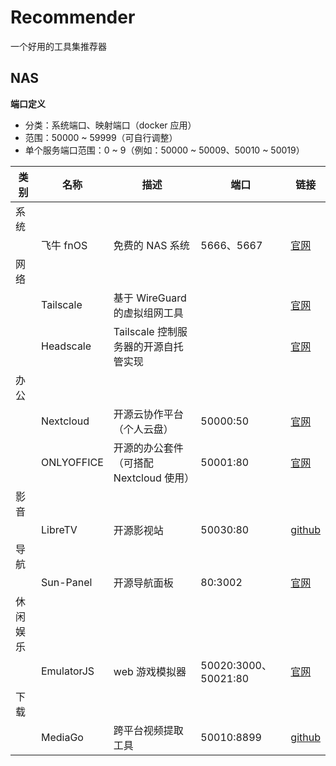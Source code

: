# Recommender

一个好用的工具集推荐器

## NAS

**端口定义**

* 分类：系统端口、映射端口（docker 应用）
* 范围：50000 ~ 59999（可自行调整）
* 单个服务端口范围：0 ~ 9（例如：50000 ~ 50009、50010 ~ 50019）

| 类别 | 名称 | 描述 | 端口 | 链接 |
|-|-|-|-|-|
| 系统 | | | | |
| | 飞牛 fnOS | 免费的 NAS 系统 | 5666、5667 | [官网](https://www.fnnas.com/) |
| 网络 | | | | |
| | Tailscale | 基于 WireGuard 的虚拟组网工具 | | [官网](https://tailscale.com/) |
| | Headscale | Tailscale 控制服务器的开源自托管实现 | | [官网](https://headscale.net/stable/) | 
| 办公 | | | | |
| | Nextcloud | 开源云协作平台（个人云盘） | 50000:50 | [官网](https://nextcloud.com/) |
| | ONLYOFFICE | 开源的办公套件（可搭配 Nextcloud 使用） | 50001:80 | [官网](https://www.onlyoffice.com/) |
| 影音 | | | | |
| | LibreTV | 开源影视站 | 50030:80 | [github](https://github.com/LibreSpark/LibreTV) |
| 导航 | | | | |
|| Sun-Panel | 开源导航面板 | 80:3002 | [官网](https://doc.sun-panel.top/zh_cn/) |
|休闲娱乐 | | | | |
| | EmulatorJS | web 游戏模拟器 | 50020:3000、50021:80 | [官网](https://emulatorjs.org/) |
|下载| | | | |
| | MediaGo |跨平台视频提取工具| 50010:8899| [github](https://github.com/caorushizi/mediago) |